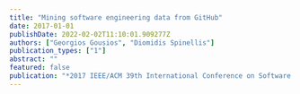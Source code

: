 ```yaml
---
title: "Mining software engineering data from GitHub"
date: 2017-01-01
publishDate: 2022-02-02T11:10:01.909277Z
authors: ["Georgios Gousios", "Diomidis Spinellis"]
publication_types: ["1"]
abstract: ""
featured: false
publication: "*2017 IEEE/ACM 39th International Conference on Software Engineering Companion (ICSE-C)*"
---
```


